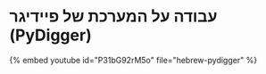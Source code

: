 # עבודה על המערכת של פיידיגר (PyDigger)



{% embed youtube id="P31bG92rM5o" file="hebrew-pydigger" %}

